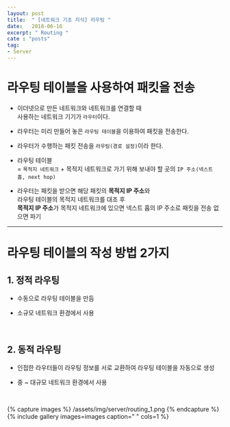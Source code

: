 ```yaml
---
layout: post
title:  " [네트워크 기초 지식] 라우팅 "
date:   2018-06-16
excerpt: " Routing "
cate : "posts"
tag:
- Server
---
```



# 라우팅 테이블을 사용하여 패킷을 전송

* 이더넷으로 만든 네트워크와 네트워크를 연결할 때 <br> 사용하는 네트워크 기기가 `라우터`이다.

* 라우터는 미리 만들어 놓은 `라우팅 테이블`을 이용하여 패킷을 전송한다.

* 라우터가 수행하는 패킷 전송을 `라우팅(경로 설정)`이라 한다.

* 라우팅 테이블 <br> = `목적지 네트워크`  + 목적지 네트워크로 가기 위해 보내야 할 곳의 `IP 주소(넥스트 홉, next hop)` 

* 라우터는 패킷을 받으면 해당 패킷의 <b>목적지 IP 주소</b>와 <br> 라우팅 테이블의 목적지 네트워크를 대조 후 <br> <b>목적지 IP 주소</b>가 목적지 네트워크에 있으면 넥스트 홉의 IP 주소로 패킷을 전송 없으면 파기

---

# 라우팅 테이블의 작성 방법 2가지

## 1. 정적 라우팅

* 수동으로 라우팅 테이블을 만듬

* 소규모 네트워크 환경에서 사용

<br>

## 2. 동적 라우팅

* 인접한 라우터들이 라우팅 정보를 서로 교환하여 라우팅 테이블을 자동으로 생성

* 중 ~ 대규모 네트워크 환경에서 사용


<br>

{% capture images %}
    /assets/img/server/routing_1.png
{% endcapture %}
{% include gallery images=images caption=" " cols=1 %}

